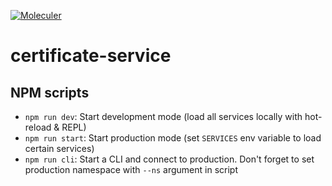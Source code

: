 [![Moleculer](https://badgen.net/badge/Powered%20by/Moleculer/0e83cd)](https://moleculer.services)

# certificate-service

## NPM scripts

- `npm run dev`: Start development mode (load all services locally with hot-reload & REPL)
- `npm run start`: Start production mode (set `SERVICES` env variable to load certain services)
- `npm run cli`: Start a CLI and connect to production. Don't forget to set production namespace with `--ns` argument in script
